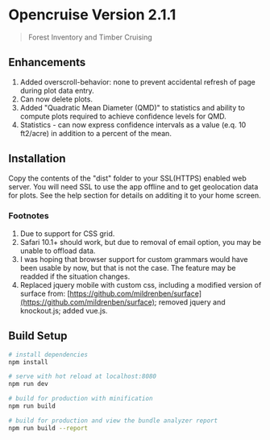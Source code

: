 # Opencruise Version 2.1.1

> Forest Inventory and Timber Cruising

## Enhancements

1. Added overscroll-behavior: none to prevent accidental refresh of page during plot data entry.
2. Can now delete plots.
3. Added "Quadratic Mean Diameter (QMD)" to statistics and ability to compute plots required to achieve confidence levels for QMD.
4. Statistics - can now express confidence intervals as a value (e.q. 10 ft2/acre) in addition to a percent of the mean.

## Installation
Copy the contents of the "dist" folder to your SSL(HTTPS) enabled web server.  You will need SSL to use the app offline
and to get geolocation data for plots.  See the help section for details on additing it to your home screen.

### Footnotes

1. Due to support for CSS grid.
2. Safari 10.1+ should work, but due to removal of email option, you may be unable to offload data.
3. I was hoping that browser support for custom grammars would have been usable by now, but that is not the case.
The feature may be readded if the situation changes.
4. Replaced jquery mobile with custom css, including a modified version of surface from: [https://github.com/mildrenben/surface](https://github.com/mildrenben/surface); removed jquery and knockout.js; added vue.js.

## Build Setup

``` bash
# install dependencies
npm install

# serve with hot reload at localhost:8080
npm run dev

# build for production with minification
npm run build

# build for production and view the bundle analyzer report
npm run build --report
